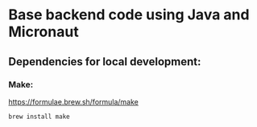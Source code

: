 # Base backend code using Java and Micronaut

## Dependencies for local development:

### Make: 
https://formulae.brew.sh/formula/make

```
brew install make
```